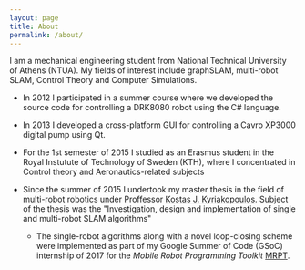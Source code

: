 ```yaml
---
layout: page
title: About
permalink: /about/
---
```


I am a mechanical engineering student from National Technical University of
Athens (NTUA). My fields of interest include graphSLAM, multi-robot SLAM,
Control Theory and Computer Simulations.

- In 2012 I participated in a summer course where we developed the source code
    for controlling a DRK8080 robot using the C# language.
- In 2013 I developed a cross-platform GUI for controlling a
    Cavro XP3000 digital pump using Qt.
- For the 1st semester of 2015 I studied as an Erasmus student in the
    Royal Instutute of Technology of Sweden (KTH), where I concentrated in
    Control theory and Aeronautics-related subjects
- Since the summer of 2015 I undertook my master thesis in the field of
    multi-robot robotics under Proffessor 
    [Kostas J.  Kyriakopoulos](http://www.controlsystemslab.gr/kkyria/).
    Subject of the thesis was the "Investigation, design and implementation of
    single and multi-robot SLAM algorithms"

    + The single-robot algorithms along with a novel
        loop-closing scheme were implemented as part of my Google Summer of Code (GSoC)
        internship of 2017 for the *Mobile Robot Programming Toolkit* [MRPT](http://www.mrpt.org).
